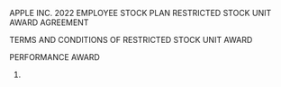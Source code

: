 APPLE INC.
2022 EMPLOYEE STOCK PLAN
RESTRICTED STOCK UNIT AWARD AGREEMENT

TERMS AND CONDITIONS OF RESTRICTED STOCK UNIT AWARD

PERFORMANCE AWARD

1.